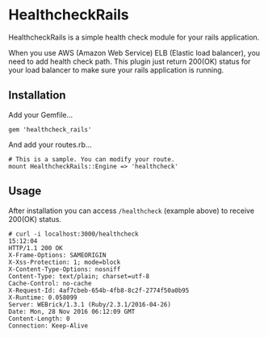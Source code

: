 HealthcheckRails
===

HealthcheckRails is a simple health check module for your rails application.

When you use AWS (Amazon Web Service) ELB (Elastic load balancer), you need to add health check path.
This plugin just return 200(OK) status for your load balancer to make sure your rails application is running.

## Installation

Add your Gemfile...

```
gem 'healthcheck_rails'
```

And add your routes.rb...

```
# This is a sample. You can modify your route.
mount HealthcheckRails::Engine => 'healthcheck'
```

## Usage
After installation you can access `/healthcheck` (example above) to receive 200(OK) status.

```
# curl -i localhost:3000/healthcheck                                                                                                                         15:12:04
HTTP/1.1 200 OK
X-Frame-Options: SAMEORIGIN
X-Xss-Protection: 1; mode=block
X-Content-Type-Options: nosniff
Content-Type: text/plain; charset=utf-8
Cache-Control: no-cache
X-Request-Id: 4af7cbeb-654b-4fb8-8c2f-2774f50a0b95
X-Runtime: 0.058099
Server: WEBrick/1.3.1 (Ruby/2.3.1/2016-04-26)
Date: Mon, 28 Nov 2016 06:12:09 GMT
Content-Length: 0
Connection: Keep-Alive
```
